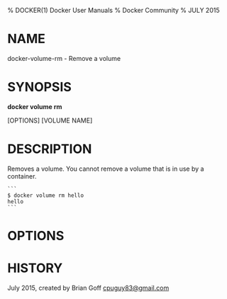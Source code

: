% DOCKER(1) Docker User Manuals
% Docker Community
% JULY 2015
# NAME
docker-volume-rm - Remove a volume

# SYNOPSIS
**docker volume rm**

[OPTIONS] [VOLUME NAME]

# DESCRIPTION

Removes a volume. You cannot remove a volume that is in use by a container.

    ```
    $ docker volume rm hello
    hello
    ```

# OPTIONS

# HISTORY
July 2015, created by Brian Goff <cpuguy83@gmail.com>
